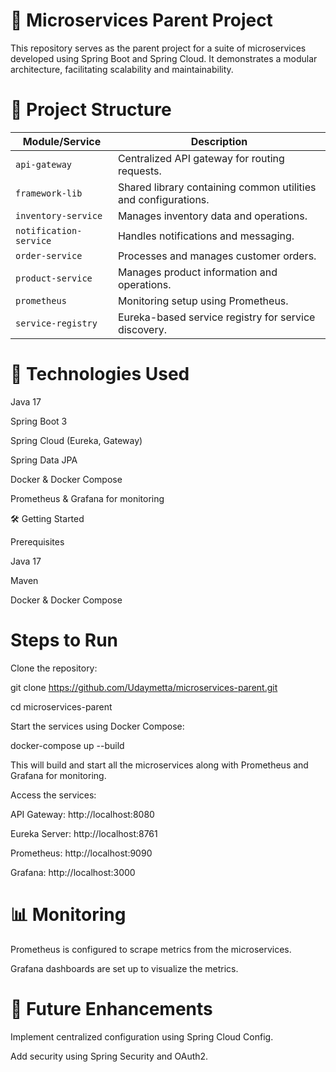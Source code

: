 # 🧩 Microservices Parent Project
This repository serves as the parent project for a suite of microservices developed using Spring Boot and Spring Cloud. It demonstrates a modular architecture, facilitating scalability and maintainability.

# 📁 Project Structure

| Module/Service         | Description                                                    |
| ---------------------- | -------------------------------------------------------------- |
| `api-gateway`          | Centralized API gateway for routing requests.                  |
| `framework-lib`        | Shared library containing common utilities and configurations. |
| `inventory-service`    | Manages inventory data and operations.                         |
| `notification-service` | Handles notifications and messaging.                           |
| `order-service`        | Processes and manages customer orders.                         |
| `product-service`      | Manages product information and operations.                    |
| `prometheus`           | Monitoring setup using Prometheus.                             |
| `service-registry`     | Eureka-based service registry for service discovery.           |


# 🚀 Technologies Used
Java 17

Spring Boot 3

Spring Cloud (Eureka, Gateway)

Spring Data JPA

Docker & Docker Compose

Prometheus & Grafana for monitoring

🛠️ Getting Started

Prerequisites

Java 17

Maven

Docker & Docker Compose

# Steps to Run
Clone the repository:

git clone https://github.com/Udaymetta/microservices-parent.git

cd microservices-parent

Start the services using Docker Compose:

docker-compose up --build

This will build and start all the microservices along with Prometheus and Grafana for monitoring.

Access the services:

API Gateway: http://localhost:8080

Eureka Server: http://localhost:8761

Prometheus: http://localhost:9090

Grafana: http://localhost:3000

# 📊 Monitoring
Prometheus is configured to scrape metrics from the microservices.

Grafana dashboards are set up to visualize the metrics.

# 📌 Future Enhancements
Implement centralized configuration using Spring Cloud Config.

Add security using Spring Security and OAuth2.
